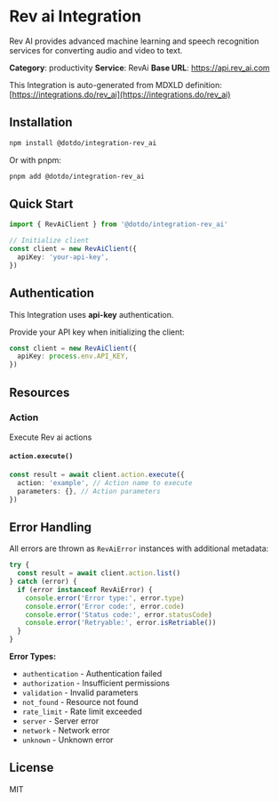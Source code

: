 # Rev ai Integration

Rev AI provides advanced machine learning and speech recognition services for converting audio and video to text.

**Category**: productivity
**Service**: RevAi
**Base URL**: https://api.rev_ai.com

This Integration is auto-generated from MDXLD definition: [https://integrations.do/rev_ai](https://integrations.do/rev_ai)

## Installation

```bash
npm install @dotdo/integration-rev_ai
```

Or with pnpm:

```bash
pnpm add @dotdo/integration-rev_ai
```

## Quick Start

```typescript
import { RevAiClient } from '@dotdo/integration-rev_ai'

// Initialize client
const client = new RevAiClient({
  apiKey: 'your-api-key',
})
```

## Authentication

This Integration uses **api-key** authentication.

Provide your API key when initializing the client:

```typescript
const client = new RevAiClient({
  apiKey: process.env.API_KEY,
})
```

## Resources

### Action

Execute Rev ai actions

#### `action.execute()`

```typescript
const result = await client.action.execute({
  action: 'example', // Action name to execute
  parameters: {}, // Action parameters
})
```

## Error Handling

All errors are thrown as `RevAiError` instances with additional metadata:

```typescript
try {
  const result = await client.action.list()
} catch (error) {
  if (error instanceof RevAiError) {
    console.error('Error type:', error.type)
    console.error('Error code:', error.code)
    console.error('Status code:', error.statusCode)
    console.error('Retryable:', error.isRetriable())
  }
}
```

**Error Types:**

- `authentication` - Authentication failed
- `authorization` - Insufficient permissions
- `validation` - Invalid parameters
- `not_found` - Resource not found
- `rate_limit` - Rate limit exceeded
- `server` - Server error
- `network` - Network error
- `unknown` - Unknown error

## License

MIT

